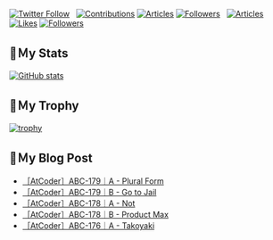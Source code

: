 [![Twitter Follow](https://img.shields.io/twitter/follow/hyperdb?label=twitter&logo=twitter&style=plastic)](https://twitter.com/hyperdb)
&nbsp;
[![Contributions](https://badgen.org/img/qiita/hyperdb/contributions?style=plastic)](https://qiita.com/hyperdb)
[![Articles](https://badgen.org/img/qiita/hyperdb/articles?style=plastic)](https://qiita.com/hyperdb)
[![Followers](https://badgen.org/img/qiita/hyperdb/followers?style=plastic)](https://qiita.com/hyperdb)
&nbsp;
[![Articles](https://badgen.org/img/zenn/hyperdb/articles)](https://zenn.dev/hyperdb)
[![Likes](https://badgen.org/img/zenn/hyperdb/likes?style=plastic)](https://zenn.dev/hyperdb)
[![Followers](https://badgen.org/img/zenn/hyperdb/followers?style=plastic)](https://zenn.dev/hyperdb)

## 🔖Ｍy Stats

[![GitHub stats](https://github-readme-stats-eight-theta.vercel.app/api?username=hyperdb&theme=radical&count_private=true&show_icons=true)](https://github.com/anuraghazra/github-readme-stats)

## 🔖Ｍy Trophy

[![trophy](https://github-profile-trophy.vercel.app/?username=hyperdb&theme=onedark)](https://github.com/ryo-ma/github-profile-trophy)

## 🔖Ｍy Blog Post

<!-- BLOG-POST-LIST:START -->
- [［AtCoder］ABC-179｜A - Plural Form](https://zenn.dev/hyperdb/articles/c073aea370a601)
- [［AtCoder］ABC-179｜B - Go to Jail](https://zenn.dev/hyperdb/articles/4617a7b2a92d79)
- [［AtCoder］ABC-178｜A - Not](https://zenn.dev/hyperdb/articles/f3b35bef069f18)
- [［AtCoder］ABC-178｜B - Product Max](https://zenn.dev/hyperdb/articles/b402f2a3db21cd)
- [［AtCoder］ABC-176｜A - Takoyaki](https://zenn.dev/hyperdb/articles/da9b0c43dc404b)
<!-- BLOG-POST-LIST:END -->
